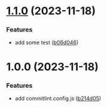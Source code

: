 # [1.1.0](https://github.com/sam0817/devops/compare/v1.0.0...v1.1.0) (2023-11-18)


### Features

* add some test ([b06d046](https://github.com/sam0817/devops/commit/b06d0467678394e06dcae6d64f49bb3702182973))

# 1.0.0 (2023-11-18)


### Features

* add commitlint.config.js ([b214d05](https://github.com/sam0817/devops/commit/b214d056b8b97290125b764b8ac005e1d17c9611))
